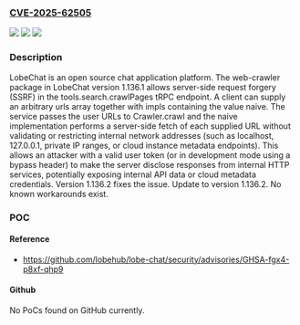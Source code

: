 ### [CVE-2025-62505](https://cve.mitre.org/cgi-bin/cvename.cgi?name=CVE-2025-62505)
![](https://img.shields.io/static/v1?label=Product&message=lobe-chat&color=blue)
![](https://img.shields.io/static/v1?label=Version&message=%3C%201.136.2%20&color=brightgreen)
![](https://img.shields.io/static/v1?label=Vulnerability&message=CWE-918%3A%20Server-Side%20Request%20Forgery%20(SSRF)&color=brightgreen)

### Description

LobeChat is an open source chat application platform. The web-crawler package in LobeChat version 1.136.1 allows server-side request forgery (SSRF) in the tools.search.crawlPages tRPC endpoint. A client can supply an arbitrary urls array together with impls containing the value naive. The service passes the user URLs to Crawler.crawl and the naive implementation performs a server-side fetch of each supplied URL without validating or restricting internal network addresses (such as localhost, 127.0.0.1, private IP ranges, or cloud instance metadata endpoints). This allows an attacker with a valid user token (or in development mode using a bypass header) to make the server disclose responses from internal HTTP services, potentially exposing internal API data or cloud metadata credentials. Version 1.136.2 fixes the issue. Update to version 1.136.2. No known workarounds exist.

### POC

#### Reference
- https://github.com/lobehub/lobe-chat/security/advisories/GHSA-fgx4-p8xf-qhp9

#### Github
No PoCs found on GitHub currently.

